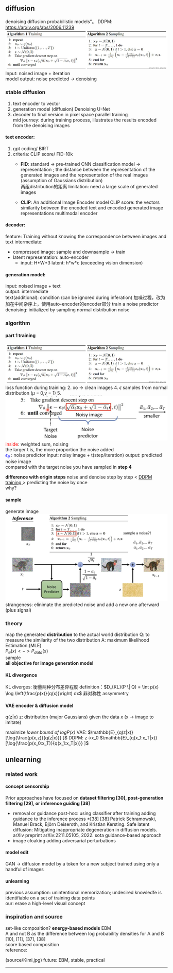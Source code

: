 ## diffusion 

denoising diffusion probabilistic models”。
DDPM: https://arxiv.org/abs/2006.11239
![alt text](source/image.png)
Input: noised image + iteration  
model
output: noise predicted -> denoising

### stable diffusion  
1. text encoder to vector  
2. generation model (diffusion) Denoising U-Net  
3. decoder to final version in pixel space
parallel training   
mid journey: during training process, illustrates the results encoded from the denoising images

#### text encoder:
1. gpt coding/ BIRT
1. criteria: CLIP score/ FID-10k  
   - **FID**: standard -> pre-trained CNN classification model -> representation ;   the distance between the representation of the generated images and the representation of the real images (assumption of Gaussians distribution)  
   两组distribution的距离
   limitation: need a large scale of generated images  

   - **CLIP**: An additional Image Encoder model
   CLIP score: the vectors similarity between the encoded text and encoded generated image representations
   multimodal encoder

#### decoder: 
feature: Training without knowing the correspondence between images and text 
intermediate: 
- compressed image: sample and downsample -> train
- latent representation:  auto-encoder  
    - input: H\*W\*3 latent: h\*w\*c (exceeding vision dimension)

#### generation model:
input: noised image + text  
output: intermediate  
text(additional): condition (can be ignored during inferation)
加噪过程，改为加在中间杂序上，使用auto-encoder的encoder部分
train a noise predictor
denoising: initialized by sampling normal distribution noise

### algorithm  
#### part 1 training

![alt text](source/image.png)
loss function during training:
2. xo -> clean images
4. $\epsilon$ samples from normal distribution ($\mu$ = 0,v = 1)
5. 
![alt text](source/training.jpg)
<span style="color: red;">inside</span>:  weighted sum, noising  
  the larger t is, the more proportion the noise added  
<span style="color: blue;">$\epsilon_\theta$</span> : noise predictor
input: noisy image + t(step/iteration)
output: predicted noise image  
compared with the target noise you have sampled in **step 4**  

**difference with origin steps**
noise and denoise step by step  < <u>DDPM training </u>> predicting the noise by once  
why?

#### sample
generate image
![alt text](source/sampling.jpg)
strangeness: elinimate the predicted noise and add a new one afterward (plus signal)

### theory
map the generated **distribution** to the actual world distribution
Q: to measure the similarity of the two distribution
A: maximum likelihood Estimation:(MLE)  
  $P_\theta(x)<->P_{data}(x)$  
  sample  
**all objective for image generation model**

#### KL divergence 
KL diverges: 衡量两种分布差异程度
  definition：$D_{KL}(P \| Q) = \int p(x) \log \left(\frac{p(x)}{q(x)}\right) dx$
非对称性 assymmetry
#### VAE encoder & diffusion model
q(z|x)
z: distribution (major Gaussians) given the data x (x -> image to imitate)
<!-- maximize lower bound -->
maximize *lower bound of logP(x)*
VAE:
$\mathbb{E}_{q(z|x)}[\log{\frac{p(x,z)}{q(z|x)}} ]$
DDPM: z->x_0
$\mathbb{E}_{q(x_1:x_T|x)}[\log{\frac{p(x_0:x_T)}{q(x_1:x_T|x)}} ]$

## unlearning

### related work
#### concept censorship
Prior approaches have focused on **dataset filtering [30], post-generation filtering [29], or inference guiding [38]**
- removal or guidance
post-hoc: using classifier after training
adding guidance to the inference process \*[38]
[38] Patrick Schramowski, Manuel Brack, Björn Deiseroth, and Kristian Kersting. Safe latent diffusion: Mitigating inappropriate degeneration in diffusion models. arXiv preprint arXiv:2211.05105, 2022.
sota guidance-based approach
- image cloaking
  adding adversarial perturbations
#### model edit
GAN -> diffusion model
by a token for a new subject trained using only a handful of images
#### unlearning
previous assumption: unintentional memorization; undesired knowledfe is identifiable on a set of training data points  
our: erase a high-level visual concept
### inspiration and source
set-like composition?
**energy-based models** EBM  
A and not B as the difference between log probability densities for A and B
[10], [11], [37], [38]  
score based composition  
reference: 
<!-- ![alt text](<>) -->
(source/Kimi.jpg)
future: EBM, stable, practical



---